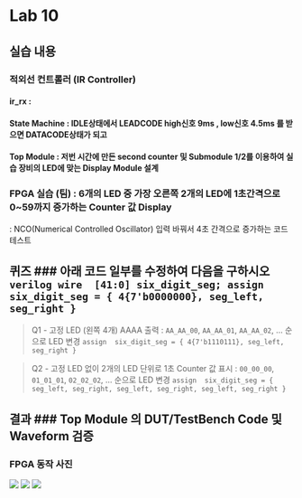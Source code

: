 # Lab 10
## 실습 내용
### **적외선 컨트롤러 (IR Controller)**
#### **ir_rx**  :  
#### **State Machine** : IDLE상태에서 LEADCODE high신호 9ms , low신호 4.5ms 를 받으면 DATACODE상태가 되고 
#### **Top Module** : 저번 시간에 만든 second counter  및 Submodule 1/2를 이용하여 실습 장비의 LED에 맞는 Display Module 설계
### FPGA 실습 (팀) : 6개의 LED 중 가장 오른쪽 2개의 LED에 1초간격으로 0~59까지 증가하는 Counter 값 Display
: NCO(Numerical Controlled Oscillator) 입력 바꿔서 4초 간격으로 증가하는 코드 테스트
## 퀴즈 ### 아래 코드 일부를 수정하여 다음을 구하시오 ```verilog wire  [41:0] six_digit_seg; assign       six_digit_seg = { 4{7'b0000000}, seg_left, seg_right } ``` 
> Q1 - 고정 LED (왼쪽 4개) AAAA 출력 : `AA_AA_00`, `AA_AA_01`, `AA_AA_02`, … 순으로 LED 변경
``` assign  six_digit_seg = { 4{7'b1110111}, seg_left, seg_right }  ```

> Q2 - 고정 LED 없이 2개의 LED 단위로 1초 Counter 값 표시 : `00_00_00`, `01_01_01`, `02_02_02`, … 순으로 LED 변경
``` assign  six_digit_seg = { seg_left, seg_right, seg_left, seg_right, seg_left, seg_right }  ```
## 결과 ### **Top Module 의 DUT/TestBench Code 및 Waveform 검증**

### **FPGA 동작 사진**




![](https://github.com/kimseowoo/LogicDesign/blob/master/Practice06/picture/P20191104_183855527_20B2230C-B966-4051-8373-B9DEC06EE375.jpg)
![](https://github.com/kimseowoo/LogicDesign/blob/master/Practice06/picture/P20191104_185822000_0BA60970-0E69-4175-BBA8-67969A572115.PNG)
![](https://github.com/kimseowoo/LogicDesign/blob/master/Practice06/picture/P20191104_183714230_BD1351B4-754A-46FB-AA1D-C2A7A881E4B8.jpg)


<!--stackedit_data:
eyJoaXN0b3J5IjpbLTIwMzY2OTc2OTYsLTIwNDg4NjQ5MDUsMT
cyNDQ3NDMzNiwxMTM1NjcxOTk2LDE4MTc5MDQ0OTgsMTQxNDgz
MTMxLC04NDkzMDIzMDJdfQ==
-->